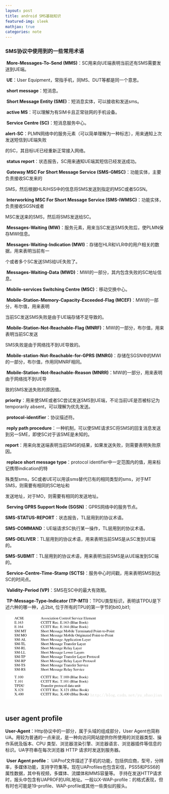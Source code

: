 ```yaml
---
layout: post
title: android SMS基础知识
featured-img: sleek
mathjax: true
categories: note
---
```




### SMS协议中使用到的一些常用术语

​	**More-Messages-To-Send (MMS)**：SC用来向UE端表明当前还有SMS需要发送到UE端。

​	**UE**：User Equipment，常指手机，同MS、DUT等都是同一个意思。

​	**short message**：短消息。

​	**Short Message Entity (SME)**：短消息实体，可以接收和发送sms。

​	**active MS**：可以理解为有SIM卡且正常驻网的手机设备。

​	**Service Centre (SC)**：短消息服务中心。

​	**alert-SC**：PLMN网络中的服务元素（可以简单理解为一种标志），用来通知上次发送短信到UE端失败

的SC，其目标UE已经重新正常接入网络。

​	**status report**：状态报告，SC用来通知UE端其短信已经发送成功。

​	**Gateway MSC For Short Message Service (SMS-GMSC)**：功能实体，主要负责接收SC发来的

SMS，然后根据HLR/HSS中的信息将SMS发送到指定的MSC或者SGSN。

​	**Interworking MSC For Short Message Service (SMS-IWMSC)**：功能实体，负责接收SGSN或者

MSC发送来的SMS，然后将SMS发送给SC。

​	**Messages-Waiting (MW)**：服务元素，用来当SC发送SMS失败后，使PLMN保存MWI信息。

​	**Messages-Waiting-Indication (MWI)**：存储在HLR和VLR中的用户相关的数据，用来表明当前有一

个或者多个SC发送SMS给UE失败了。

​	**Messages-Waiting-Data (MWD)**：MWI的一部分，其内包含失败的SC地址信息。

​	**Mobile-services Switching Centre (MSC)**：移动交换中心。

​	**Mobile-Station-Memory-Capacity-Exceeded-Flag (MCEF)**：MWI的一部分，布尔值，用来表明

当前SC发送SMS失败是由于UE端存储不足导致的。

​	**Mobile-Station-Not-Reachable-Flag (MNRF)**：MWI的一部分，布尔值，用来表明当前SC发送

SMS失败是由于网络找不到UE导致的。

​	**Mobile-station-Not-Reachable-for-GPRS (MNRG)**：存储在SGSN中的MWI的一部分，布尔值，作用同MNRF相同。

​	**Mobile-Station-Not-Reachable-Reason (MNRR)**：MWI的一部分，用来表明由于网络找不到UE导

致的SMS发送失败的原因值。

​	**priority**：用来使SME或者SC尝试发送SMS到UE端，不论当前UE是否被标记为temporarily absent，可以理解为优先发送。

​	**protocol-identifier**：协议描述符。

​	**reply path procedure**：一种机制，可以使SME请求SC将SMS的回复消息发送到另一SME，即使SC对于该SME是未知的。

​	**report**：用来向发送端表明当前SMS的结果，如果发送失败，则需要表明失败原因。

​	**replace short message type**：protocol identifier中一定范围内的值，用来标记携带indication的特

殊类型sms，SC或者UE可以用该sms替代已有的相同类型的sms，对于MT SMS，则需要有相同的SC地址和

发送地址，对于MO，则需要有相同的发送地址。

​	**Serving GPRS Support Node (SGSN)**：GPRS网络中的服务节点。

​	**SMS-STATUS-REPORT**：状态报告，TL层用到的协议术语。

​	**SMS-COMMAND**：UE端请求SC执行某一操作，TL层用到的协议术语。

​	**SMS-DELIVER**：TL层用到的协议术语，用来表明当前SMS是从SC发到UE端的。

​	**SMS-SUBMIT**：TL层用到的协议术语，用来表明当前SMS是从UE端发到SC端的。

​	**Service-Centre-Time-Stamp (SCTS)**：服务中心时间戳，用来表明SMS到达SC的时间点。

​	**Validity-Period (VP)**：SMS在SC中的最大有效期。

​	**TP-Message-Type-Indicator (TP-MTI)**：TPDU类型标识，表明该TPDU是下述六种的哪一种，占2bit, 位于所有的TPU的第一字节的bit0,bit1;



<img src='../assets/img/androidPIC/SMS术语简写.png' align='center'/>

</br>

</br>





## user agent profile

​	**User-Agent**：Http协议中的一部分，属于头域的组成部分，User Agent也简称UA。用较为普通的一点来说，是一种向访问网站提供你所使用的浏览器类型、操作系统及版本、CPU 类型、浏览器渲染引擎、浏览器语言、浏览器插件等信息的标识。UA字符串在每次浏览器 HTTP 请求时发送到服务器。 

​	**User Agent profile**： UAProf文件描述了手机的功能，包括供应商，型号，分辨率，多媒体功能，支持字符集等。现在UAProfiles也包含彩信，PSS5和PSS6的属性数据，其中有视频，多媒体、流媒体和MMS容量等。  手持在发送HTTP请求时，报头中包含有UAPROF的URL地址。一般以X-WAP-profile：的格式表现，但有时也可能是19-profile、WAP-profile或其他一些类似的报头。


